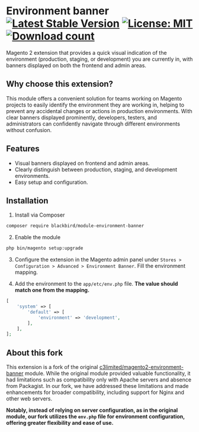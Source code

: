 # Environment banner &nbsp; [![Latest Stable Version](https://img.shields.io/badge/version-1.0.0-violet)](https://packagist.org/packages/blackbird/module-environment-banner) [![License: MIT](https://img.shields.io/github/license/blackbird-agency/magento2-environment-banner?logo=github&color=salmon)](./LICENSE) [![Download count](https://img.shields.io/packagist/dt/blackbird/module-environment-banner?color=aqua)]()

Magento 2 extension that provides a quick visual indication of the environment (production, staging, or development) you are currently in, with banners displayed on both the frontend and admin areas.

## Why choose this extension?

This module offers a convenient solution for teams working on Magento projects to easily identify the environment they are working in, helping to prevent any accidental changes or actions in production environments. With clear banners displayed prominently, developers, testers, and administrators can confidently navigate through different environments without confusion.

## Features

- Visual banners displayed on frontend and admin areas.
- Clearly distinguish between production, staging, and development environments.
- Easy setup and configuration.

## Installation

1. Install via Composer

```bash
composer require blackbird/module-environment-banner
```

2. Enable the module

```bash
php bin/magento setup:upgrade
```

3. Configure the extension in the Magento admin panel under `Stores > Configuration > Advanced > Environment Banner`. Fill the environment mapping.

4. Add the environment to the `app/etc/env.php` file. **The value should match one from the mapping.**

```php
[
    'system' => [
        'default' => [
            'environment' => 'development',
        ],
    ],
];
```

## About this fork

This extension is a fork of the original [c3limited/magento2-environment-banner](https://github.com/c3limited/magento2-environment-banner) module. While the original module provided valuable functionality, it had limitations such as compatibility only with Apache servers and absence from Packagist. In our fork, we have addressed these limitations and made enhancements for broader compatibility, including support for Nginx and other web servers.

**Notably, instead of relying on server configuration, as in the original module, our fork utilizes the `env.php` file for environment configuration, offering greater flexibility and ease of use.**
